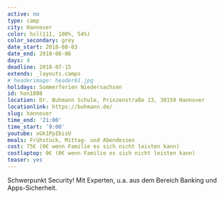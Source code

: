 ```yaml
---
active: no
type: camp
city: Hannover
color: hsl(111, 100%, 54%)
color_secondary: grey
date_start: 2018-08-03
date_end: 2018-08-06
days: 4
deadline: 2018-07-15
extends: _layouts.camps
# headerimage: header01.jpg
holidays: Sommerferien Niedersachsen
id: han1808
location: Dr. Buhmann Schule, Prinzenstraße 13, 30159 Hannover
locationlink: https://buhmann.de/
slug: hannover
time_end: '21:00'
time_start: '9:00'
youtube: xGk1PpIbisU
meals: Frühstück, Mittag- und Abendessen
cost: 75€ (0€ wenn Familie es sich nicht leisten kann)
costlaptop: 0€ (0€ wenn Familie es sich nicht leisten kann)
teaser: yes
---
```

Schwerpunkt Security! Mit Experten, u.a. aus dem Bereich Banking und Apps-Sicherheit.